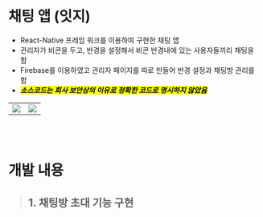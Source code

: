 # 채팅 앱 (잇지)
+ React-Native 프레임 워크를 이용하여 구현한 채팅 앱
+ 관리자가 비콘을 두고, 반경을 설정해서 비콘 반경내에 있는 사용자들끼리 채팅을 함
+ Firebase를 이용하였고 관리자 페이지를 따로 만들어 반경 설정과 채팅방 관리를 함
+ <mark>**_소스코드는 회사 보안상의 이유로 정확한 코드로 명시하지 않았음_**</mark>
<table>
<tr>
<td><img src=https://user-images.githubusercontent.com/59912150/148651309-366ba8dc-8a10-425e-b534-6628363855a2.png></td>
<td><img src=https://user-images.githubusercontent.com/59912150/148651249-03ec9b16-5c7b-4388-8dfd-37405b304a49.png></td>
</tr>
</table>

<br>
<br>

# 개발 내용
>## 1. 채팅방 초대 기능 구현


